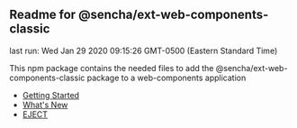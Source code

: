 ## Readme for @sencha/ext-web-components-classic

last run: Wed Jan 29 2020 09:15:26 GMT-0500 (Eastern Standard Time)

This npm package contains the needed files to add the @sencha/ext-web-components-classic package to a web-components application

- [Getting Started](https://github.com/sencha/ext-web-components/blob/ext-web-components-7.1.1/packages/ext-web-components-classic/GETTING_STARTED.md)
- [What's New](https://github.com/sencha/ext-web-components/blob/ext-web-components-7.1.1/packages/ext-web-components-classic/WHATS_NEW.md)
- [EJECT](https://github.com/sencha/ext-web-components/blob/ext-web-components-7.1.1/packages/ext-web-components-classic/EJECT.md)
